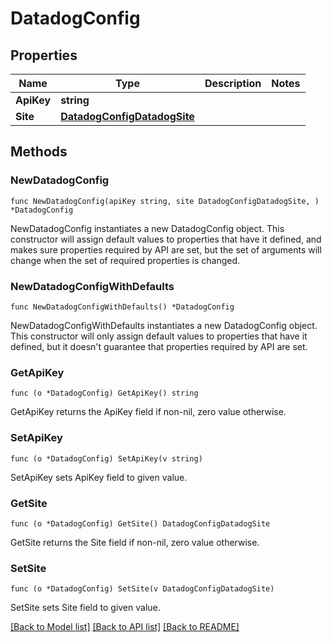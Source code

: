 # DatadogConfig

## Properties

Name | Type | Description | Notes
------------ | ------------- | ------------- | -------------
**ApiKey** | **string** |  | 
**Site** | [**DatadogConfigDatadogSite**](DatadogConfigDatadogSite.md) |  | 

## Methods

### NewDatadogConfig

`func NewDatadogConfig(apiKey string, site DatadogConfigDatadogSite, ) *DatadogConfig`

NewDatadogConfig instantiates a new DatadogConfig object.
This constructor will assign default values to properties that have it defined,
and makes sure properties required by API are set, but the set of arguments
will change when the set of required properties is changed.

### NewDatadogConfigWithDefaults

`func NewDatadogConfigWithDefaults() *DatadogConfig`

NewDatadogConfigWithDefaults instantiates a new DatadogConfig object.
This constructor will only assign default values to properties that have it defined,
but it doesn't guarantee that properties required by API are set.

### GetApiKey

`func (o *DatadogConfig) GetApiKey() string`

GetApiKey returns the ApiKey field if non-nil, zero value otherwise.

### SetApiKey

`func (o *DatadogConfig) SetApiKey(v string)`

SetApiKey sets ApiKey field to given value.

### GetSite

`func (o *DatadogConfig) GetSite() DatadogConfigDatadogSite`

GetSite returns the Site field if non-nil, zero value otherwise.

### SetSite

`func (o *DatadogConfig) SetSite(v DatadogConfigDatadogSite)`

SetSite sets Site field to given value.


[[Back to Model list]](../README.md#documentation-for-models) [[Back to API list]](../README.md#documentation-for-api-endpoints) [[Back to README]](../README.md)


